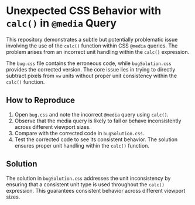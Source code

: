# Unexpected CSS Behavior with `calc()` in `@media` Query

This repository demonstrates a subtle but potentially problematic issue involving the use of the `calc()` function within CSS `@media` queries. The problem arises from an incorrect unit handling within the `calc()` expression. 

The `bug.css` file contains the erroneous code, while `bugSolution.css` provides the corrected version.  The core issue lies in trying to directly subtract pixels from `vw` units without proper unit consistency within the `calc()` function.

## How to Reproduce

1. Open `bug.css` and note the incorrect `@media` query using `calc()`. 
2. Observe that the media query is likely to fail or behave inconsistently across different viewport sizes.
3. Compare with the corrected code in `bugSolution.css`. 
4. Test the corrected code to see its consistent behavior.  The solution ensures proper unit handling within the `calc()` function.

## Solution

The solution in `bugSolution.css` addresses the unit inconsistency by ensuring that a consistent unit type is used throughout the `calc()` expression.  This guarantees consistent behavior across different viewport sizes.
